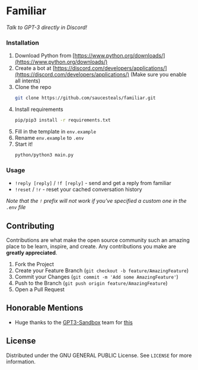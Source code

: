 # **Familiar**
*Talk to GPT-3 directly in Discord!*

### **Installation**

1. Download Python from [https://www.python.org/downloads/](https://www.python.org/downloads/)
2. Create a bot at [https://discord.com/developers/applications/](https://discord.com/developers/applications/) (Make sure you enable all intents)
3. Clone the repo
   ```sh
   git clone https://github.com/saucesteals/familiar.git
   ```
4. Install requirements
   ```sh
   pip/pip3 install -r requirements.txt
   ```
5. Fill in the template in `env.example`
6. Rename `env.example` to `.env`
7. Start it!
   ```sh
   python/python3 main.py
   ```

### **Usage**

- `!reply [reply]` / `!f [reply]` - send and get a reply from familiar
- `!reset` / `!r` - reset your cached conversation history 

*Note that the `!` prefix will not work if you've specified a custom one in the `.env` file*


## **Contributing**

Contributions are what make the open source community such an amazing place to be learn, inspire, and create. Any contributions you make are **greatly appreciated**.

1. Fork the Project
2. Create your Feature Branch (`git checkout -b feature/AmazingFeature`)
3. Commit your Changes (`git commit -m 'Add some AmazingFeature'`)
4. Push to the Branch (`git push origin feature/AmazingFeature`)
5. Open a Pull Request

## **Honorable Mentions**

   - Huge thanks to the [GPT3-Sandbox](https://github.com/shreyashankar/gpt3-sandbox) team for [this](https://github.com/saucesteals/familiar/blob/main/src/familiarOpenAI/gpt.py)

## **License**

Distributed under the GNU GENERAL PUBLIC License. See `LICENSE` for more information.
